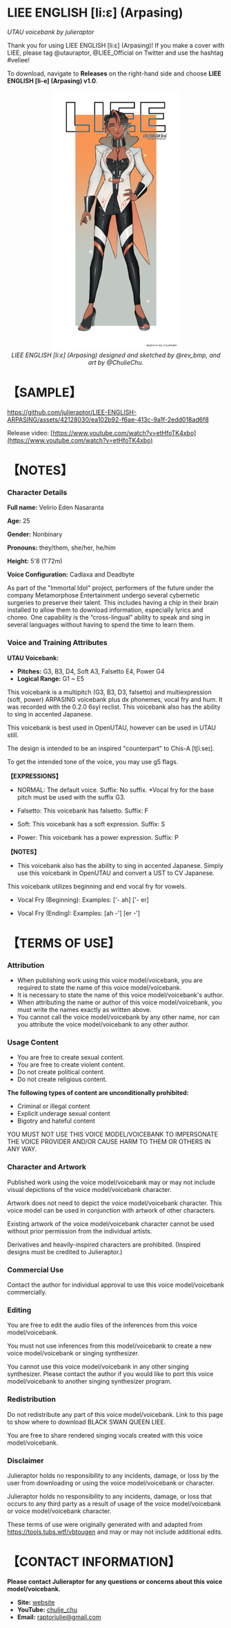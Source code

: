 # LIEE ENGLISH [li:ɛ] (Arpasing) 
<i> UTAU voicebank by julieraptor</i>

Thank you for using LIEE ENGLISH [li:ɛ] (Arpasing)! If you make a cover with LIEE, please tag @utauraptor, @LIEE_Official on Twitter and use the hashtag \#veliee!<br>

To download, navigate to **Releases** on the right-hand side and choose **LIEE ENGLISH [li-e] (Arpasing) v1.0**.</br>

<p align="center">
<img src ="https://github.com/julieraptor/LIEE-ENGLISH-ARPASING/blob/main/Art/Arpasing_card.png" height="600" />
<br>
<i>LIEE ENGLISH [li:ɛ] (Arpasing) designed and sketched by @rev_bmp, and art by @ChulieChu.</i>
</p>

# 【SAMPLE】 


https://github.com/julieraptor/LIEE-ENGLISH-ARPASING/assets/42128030/ea102b92-f6ae-413c-9a1f-2edd018ad6f8

Release video: [https://www.youtube.com/watch?v=etHfoTK4xbo](https://www.youtube.com/watch?v=etHfoTK4xbo)

# 【NOTES】 
### Character Details
**Full name:** Velirio Eden Nasaranta

**Age:** 25

**Gender:** Nonbinary

**Pronouns:** they/them, she/her, he/him

**Height:** 5'8 (1'72m)

**Voice Configuration:** Cadlaxa and Deadbyte

As part of the "Immortal Idol" project, performers of the future under the company Metamorphose Entertainment undergo several cybernetic surgeries to preserve their talent. 
This includes having a chip in their brain installed to allow them to download information, especially lyrics and choreo. 
One capability is the “cross-lingual” ability to speak and sing in several languages without having to spend the time to learn them. 

### Voice and Training Attributes

**UTAU Voicebank:**
- **Pitches:** G3, B3, D4, Soft A3, Falsetto E4, Power G4
- **Logical Range:** G1 ~ E5

This voicebank is a multipitch (G3, B3, D3, falsetto) and multiexpression (soft, power) ARPASING voicebank plus dx phonemes, vocal fry and hum. It was recorded with the 0.2.0 6syl reclist. This voicebank also has the ability to sing in accented Japanese. 

This voicebank is best used in OpenUTAU, however can be used in UTAU still.

The design is intended to be an inspired "counterpart" to Chis-A [tʃíːseɪ].

To get the intended tone of the voice, you may use g5 flags.

**【EXPRESSIONS】**<p>
- NORMAL: The default voice. 
Suffix: No suffix. 
*Vocal fry for the base pitch must be used with the suffix G3.

- Falsetto: This voicebank has falsetto.
Suffix: F

- Soft: This voicebank has a soft expression.
Suffix: S

- Power: This voicebank has a power expression.
Suffix: P

**【NOTES】**

- This voicebank also has the ability to sing in accented Japanese. 
Simply use this voicebank in OpenUTAU and convert a UST to CV Japanese.

This voicebank utilizes beginning and end vocal fry for vowels. 

- Vocal Fry (Beginning): 
Examples: ['- ah] ['- er]

- Vocal Fry (Ending): 
Examples: [ah -'] [er -']

# 【TERMS OF USE】

### Attribution
- When publishing work using this voice model/voicebank, you are required to state the name of this voice model/voicebank.
- It is necessary to state the name of this voice model/voicebank's author.
- When attributing the name or author of this voice model/voicebank, you must write the names exactly as written above. 
- You cannot call the voice model/voicebank by any other name, nor can you attribute the voice model/voicebank to any other author.

### Usage Content

- You are free to create sexual content.
- You are free to create violent content.
- Do not create political content.
- Do not create religious content.


**The following types of content are unconditionally prohibited:**
 - Criminal or illegal content 
 - Explicit underage sexual content 
 - Bigotry and hateful content
 
 YOU MUST NOT USE THIS VOICE MODEL/VOICEBANK TO IMPERSONATE THE VOICE PROVIDER AND/OR CAUSE HARM TO THEM OR OTHERS IN ANY WAY.

### Character and Artwork

Published work using the voice model/voicebank may or may not include visual depictions of the voice model/voicebank character.

Artwork does not need to depict the voice model/voicebank character. This voice model can be used in conjunction with artwork of other characters.

Existing artwork of the voice model/voicebank character cannot be used without prior permission from the individual artists.

Derivatives and heavily-inspired characters are prohibited. (Inspired designs must be credited to Julieraptor.)

### Commercial Use
Contact the author for individual approval to use this voice model/voicebank commercially.

### Editing
You are free to edit the audio files of the inferences from this voice model/voicebank.

You must not use inferences from this model/voicebank to create a new voice model/voicebank or singing synthesizer.

You cannot use this voice model/voicebank in any other singing synthesizer. Please contact the author if you would like to port this voice model/voicebank to another singing synthesizer program.

### Redistribution

Do not redistribute any part of this voice model/voicebank. Link to this page to show where to download BLACK SWAN QUEEN LIEE.

You are free to share rendered singing vocals created with this voice model/voicebank.

### Disclaimer
Julieraptor holds no responsibility to any incidents, damage, or loss by the user from downloading or using the voice model/voicebank or character.

Julieraptor holds no responsibility to any incidents, damage, or loss that occurs to any third party as a result of usage of the voice model/voicebank or voice model/voicebank character.

These terms of use were originally generated with and adapted from https://tools.tubs.wtf/vbtougen and may or may not include additional edits.

# 【CONTACT INFORMATION】
**Please contact Julieraptor for any questions or concerns about this voice model/voicebank.**
- **Site:** [website](https://julieraptor.carrd.co)
- **YouTube:** [chulie_chu](https://www.youtube.com/channel/UCaJ0Q7aEmNdZAME8zvxQICg)
- **Email:** [raptorjulie@gmail.com](mailto:raptorjulie@gmail.com)
